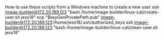 How to use these scripts from a Windows machine to create a new user
ssh image-builder@172.20.189.123 "bash /home/image-builder/linux-cat/create-user.sh jess18"
scp "$keyGenPrivatePath.pub" image-builder@172.20.189.123:/home/jess18/.ssh/authorized_keys
ssh image-builder@172.20.189.123 "bash /home/image-builder/linux-cat/clean-user.sh jess18"